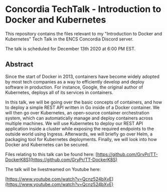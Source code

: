 # Concordia TechTalk - Introduction to Docker and Kubernetes

This repository contains the files relevant to my "Introduction to Docker and Kubernetes" Tech Talk in the ENCS Concordia Discord server. 

The talk is scheduled for December 13th 2020 at 6:00 PM EST.

## Abstract

Since the start of Docker in 2013, containers have become widely adopted by most tech companies as a way to efficiently develop and deploy software in production. For instance, Google, the original author of Kubernetes, deploys all of its services in containers.

In this talk, we will be going over the basic concepts of containers, and how to deploy a simple REST API written in Go inside of a Docker container. We will then go over Kubernetes, an open-source container orchestration system, which can automatically manage and deploy containers across multiple machines. We will use Kubernetes to deploy our REST API application inside a cluster while exposing the required endpoints to the outside world using Ingress. Afterwards, we will briefly go over Helm, a packaging tool for Kubernetes deployments. Finally, we will look into how Docker and Kubernetes can be secured.

Files relating to this talk can be found here: [https://github.com/GryPr/TT-DockerK8S](https://github.com/GryPr/TT-DockerK8S)

The talk will be livestreamed on Youtube here: 

[https://www.youtube.com/watch?v=Qcnz524bXvE](https://www.youtube.com/watch?v=Qcnz524bXvE)
